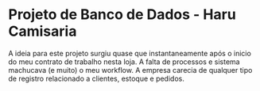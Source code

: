 # Projeto de Banco de Dados - Haru Camisaria
A ideia para este projeto surgiu quase que instantaneamente após o inicio do meu contrato de trabalho nesta loja. A falta de processos e sistema machucava (e muito) o meu workflow. A empresa carecia de qualquer tipo de registro relacionado a clientes, estoque e pedidos.
